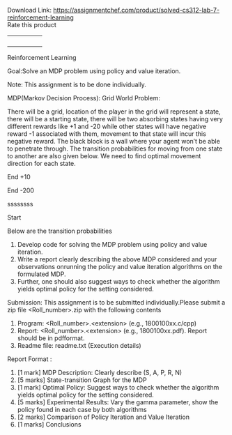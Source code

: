 Download Link: https://assignmentchef.com/product/solved-cs312-lab-7-reinforcement-learning
<br>
<span class="kksr-muted">Rate this product</span>

<table>

 <tbody>

  <tr>

   <td></td>

   <td></td>

   <td></td>

   <td></td>

   <td></td>

  </tr>

  <tr>

   <td></td>

   <td></td>

   <td></td>

   <td></td>

   <td></td>

  </tr>

  <tr>

   <td></td>

   <td></td>

   <td></td>

   <td></td>

   <td></td>

  </tr>

  <tr>

   <td></td>

   <td></td>

   <td></td>

   <td></td>

   <td></td>

  </tr>

 </tbody>

</table>

Reinforcement Learning

Goal:Solve an MDP problem using policy and value iteration.

Note: This assignment is to be done individually.

MDP(Markov Decision Process): Grid World Problem:

There will be a grid, location of the player in the grid will represent a state, there will be a starting state, there will be two absorbing states having very different rewards like +1 and -20 while other states will have negative reward -1 associated with them, movement to that state will incur this negative reward. The black block is a wall where your agent won’t be able to penetrate through. The transition probabilities for moving from one state to another are also given below. We need to find optimal movement direction for each state.

End +10

End -200

ssssssss

Start

Below are the transition probabilities

<ol>

 <li>Develop code for solving the MDP problem using policy and value iteration.</li>

 <li>Write a report clearly describing the above MDP considered and your observations onrunning the policy and value iteration algorithms on the formulated MDP.</li>

 <li>Further, one should also suggest ways to check whether the algorithm yields optimal policy for the setting considered.</li>

</ol>

Submission: This assignment is to be submitted individually.Please submit a zip file &lt;Roll_number&gt;.zip with the following contents

<ol>

 <li>Program: &lt;Roll_number&gt;.&lt;extension&gt; (e.g., 1800100xx.c/cpp)</li>

 <li>Report: &lt;Roll_number&gt;.&lt;extension&gt; (e.g., 1800100xx.pdf). Report should be in pdfformat.</li>

 <li>Readme file: readme.txt (Execution details)</li>

</ol>

Report Format :

<ol>

 <li>[1 mark] MDP Description: Clearly describe (S, A, P, R, N)</li>

 <li>[5 marks] State-transition Graph for the MDP</li>

 <li>[1 mark] Optimal Policy: Suggest ways to check whether the algorithm yields optimal policy for the setting considered.</li>

 <li>[5 marks] Experimental Results: Vary the gamma parameter, show the policy found in each case by both algorithms</li>

 <li>[2 marks] Comparison of Policy Iteration and Value Iteration</li>

 <li>[1 marks] Conclusions</li>